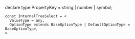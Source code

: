 declare type PropertyKey = string | number | symbol;

```
const InternalTreeSelect = <
  ValueType = any,
  OptionType extends BaseOptionType | DefaultOptionType = BaseOptionType,
>
```
